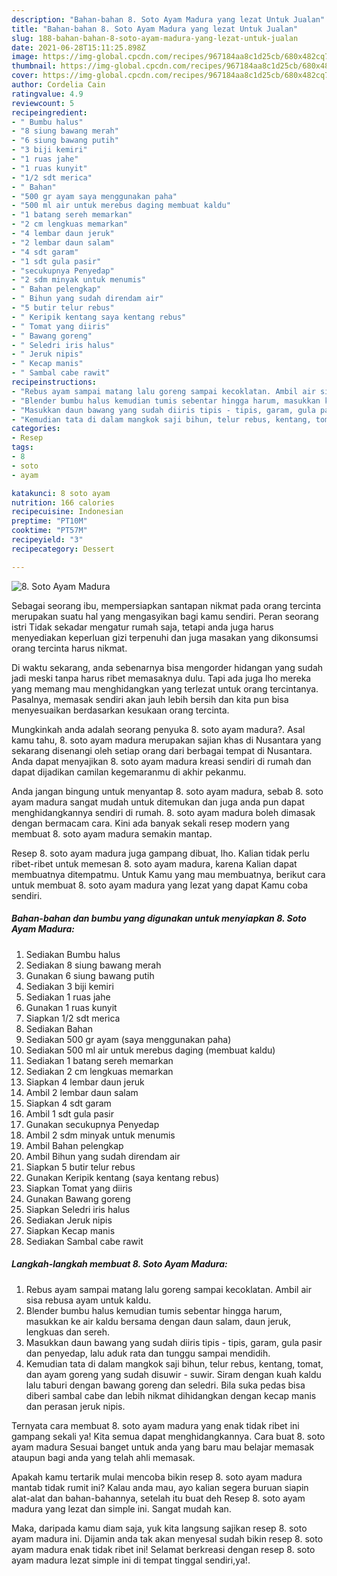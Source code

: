 ```yaml
---
description: "Bahan-bahan 8. Soto Ayam Madura yang lezat Untuk Jualan"
title: "Bahan-bahan 8. Soto Ayam Madura yang lezat Untuk Jualan"
slug: 188-bahan-bahan-8-soto-ayam-madura-yang-lezat-untuk-jualan
date: 2021-06-28T15:11:25.898Z
image: https://img-global.cpcdn.com/recipes/967184aa8c1d25cb/680x482cq70/8-soto-ayam-madura-foto-resep-utama.jpg
thumbnail: https://img-global.cpcdn.com/recipes/967184aa8c1d25cb/680x482cq70/8-soto-ayam-madura-foto-resep-utama.jpg
cover: https://img-global.cpcdn.com/recipes/967184aa8c1d25cb/680x482cq70/8-soto-ayam-madura-foto-resep-utama.jpg
author: Cordelia Cain
ratingvalue: 4.9
reviewcount: 5
recipeingredient:
- " Bumbu halus"
- "8 siung bawang merah"
- "6 siung bawang putih"
- "3 biji kemiri"
- "1 ruas jahe"
- "1 ruas kunyit"
- "1/2 sdt merica"
- " Bahan"
- "500 gr ayam saya menggunakan paha"
- "500 ml air untuk merebus daging membuat kaldu"
- "1 batang sereh memarkan"
- "2 cm lengkuas memarkan"
- "4 lembar daun jeruk"
- "2 lembar daun salam"
- "4 sdt garam"
- "1 sdt gula pasir"
- "secukupnya Penyedap"
- "2 sdm minyak untuk menumis"
- " Bahan pelengkap"
- " Bihun yang sudah direndam air"
- "5 butir telur rebus"
- " Keripik kentang saya kentang rebus"
- " Tomat yang diiris"
- " Bawang goreng"
- " Seledri iris halus"
- " Jeruk nipis"
- " Kecap manis"
- " Sambal cabe rawit"
recipeinstructions:
- "Rebus ayam sampai matang lalu goreng sampai kecoklatan. Ambil air sisa rebusa ayam untuk kaldu."
- "Blender bumbu halus kemudian tumis sebentar hingga harum, masukkan ke air kaldu bersama dengan daun salam, daun jeruk, lengkuas dan sereh."
- "Masukkan daun bawang yang sudah diiris tipis - tipis, garam, gula pasir dan penyedap, lalu aduk rata dan tunggu sampai mendidih."
- "Kemudian tata di dalam mangkok saji bihun, telur rebus, kentang, tomat, dan ayam goreng yang sudah disuwir - suwir. Siram dengan kuah kaldu lalu taburi dengan bawang goreng dan seledri. Bila suka pedas bisa diberi sambal cabe dan lebih nikmat dihidangkan dengan kecap manis dan perasan jeruk nipis."
categories:
- Resep
tags:
- 8
- soto
- ayam

katakunci: 8 soto ayam 
nutrition: 166 calories
recipecuisine: Indonesian
preptime: "PT10M"
cooktime: "PT57M"
recipeyield: "3"
recipecategory: Dessert

---
```



![8. Soto Ayam Madura](https://img-global.cpcdn.com/recipes/967184aa8c1d25cb/680x482cq70/8-soto-ayam-madura-foto-resep-utama.jpg)

Sebagai seorang ibu, mempersiapkan santapan nikmat pada orang tercinta merupakan suatu hal yang mengasyikan bagi kamu sendiri. Peran seorang istri Tidak sekadar mengatur rumah saja, tetapi anda juga harus menyediakan keperluan gizi terpenuhi dan juga masakan yang dikonsumsi orang tercinta harus nikmat.

Di waktu  sekarang, anda sebenarnya bisa mengorder hidangan yang sudah jadi meski tanpa harus ribet memasaknya dulu. Tapi ada juga lho mereka yang memang mau menghidangkan yang terlezat untuk orang tercintanya. Pasalnya, memasak sendiri akan jauh lebih bersih dan kita pun bisa menyesuaikan berdasarkan kesukaan orang tercinta. 



Mungkinkah anda adalah seorang penyuka 8. soto ayam madura?. Asal kamu tahu, 8. soto ayam madura merupakan sajian khas di Nusantara yang sekarang disenangi oleh setiap orang dari berbagai tempat di Nusantara. Anda dapat menyajikan 8. soto ayam madura kreasi sendiri di rumah dan dapat dijadikan camilan kegemaranmu di akhir pekanmu.

Anda jangan bingung untuk menyantap 8. soto ayam madura, sebab 8. soto ayam madura sangat mudah untuk ditemukan dan juga anda pun dapat menghidangkannya sendiri di rumah. 8. soto ayam madura boleh dimasak dengan bermacam cara. Kini ada banyak sekali resep modern yang membuat 8. soto ayam madura semakin mantap.

Resep 8. soto ayam madura juga gampang dibuat, lho. Kalian tidak perlu ribet-ribet untuk memesan 8. soto ayam madura, karena Kalian dapat membuatnya ditempatmu. Untuk Kamu yang mau membuatnya, berikut cara untuk membuat 8. soto ayam madura yang lezat yang dapat Kamu coba sendiri.

<!--inarticleads1-->

##### Bahan-bahan dan bumbu yang digunakan untuk menyiapkan 8. Soto Ayam Madura:

1. Sediakan  Bumbu halus
1. Sediakan 8 siung bawang merah
1. Gunakan 6 siung bawang putih
1. Sediakan 3 biji kemiri
1. Sediakan 1 ruas jahe
1. Gunakan 1 ruas kunyit
1. Siapkan 1/2 sdt merica
1. Sediakan  Bahan
1. Sediakan 500 gr ayam (saya menggunakan paha)
1. Sediakan 500 ml air untuk merebus daging (membuat kaldu)
1. Sediakan 1 batang sereh memarkan
1. Sediakan 2 cm lengkuas memarkan
1. Siapkan 4 lembar daun jeruk
1. Ambil 2 lembar daun salam
1. Siapkan 4 sdt garam
1. Ambil 1 sdt gula pasir
1. Gunakan secukupnya Penyedap
1. Ambil 2 sdm minyak untuk menumis
1. Ambil  Bahan pelengkap
1. Ambil  Bihun yang sudah direndam air
1. Siapkan 5 butir telur rebus
1. Gunakan  Keripik kentang (saya kentang rebus)
1. Siapkan  Tomat yang diiris
1. Gunakan  Bawang goreng
1. Siapkan  Seledri iris halus
1. Sediakan  Jeruk nipis
1. Siapkan  Kecap manis
1. Sediakan  Sambal cabe rawit




<!--inarticleads2-->

##### Langkah-langkah membuat 8. Soto Ayam Madura:

1. Rebus ayam sampai matang lalu goreng sampai kecoklatan. Ambil air sisa rebusa ayam untuk kaldu.
1. Blender bumbu halus kemudian tumis sebentar hingga harum, masukkan ke air kaldu bersama dengan daun salam, daun jeruk, lengkuas dan sereh.
1. Masukkan daun bawang yang sudah diiris tipis - tipis, garam, gula pasir dan penyedap, lalu aduk rata dan tunggu sampai mendidih.
1. Kemudian tata di dalam mangkok saji bihun, telur rebus, kentang, tomat, dan ayam goreng yang sudah disuwir - suwir. Siram dengan kuah kaldu lalu taburi dengan bawang goreng dan seledri. Bila suka pedas bisa diberi sambal cabe dan lebih nikmat dihidangkan dengan kecap manis dan perasan jeruk nipis.




Ternyata cara membuat 8. soto ayam madura yang enak tidak ribet ini gampang sekali ya! Kita semua dapat menghidangkannya. Cara buat 8. soto ayam madura Sesuai banget untuk anda yang baru mau belajar memasak ataupun bagi anda yang telah ahli memasak.

Apakah kamu tertarik mulai mencoba bikin resep 8. soto ayam madura mantab tidak rumit ini? Kalau anda mau, ayo kalian segera buruan siapin alat-alat dan bahan-bahannya, setelah itu buat deh Resep 8. soto ayam madura yang lezat dan simple ini. Sangat mudah kan. 

Maka, daripada kamu diam saja, yuk kita langsung sajikan resep 8. soto ayam madura ini. Dijamin anda tak akan menyesal sudah bikin resep 8. soto ayam madura enak tidak ribet ini! Selamat berkreasi dengan resep 8. soto ayam madura lezat simple ini di tempat tinggal sendiri,ya!.

